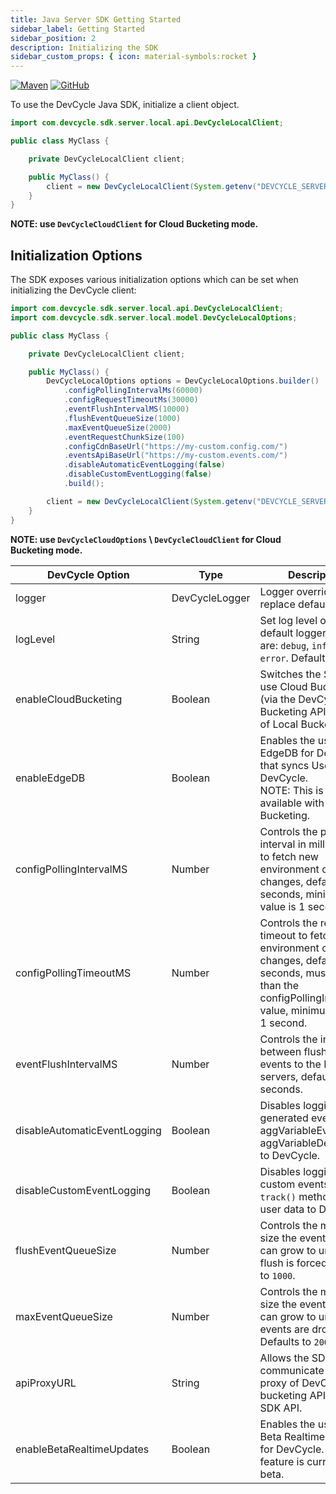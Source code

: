 ```yaml
---
title: Java Server SDK Getting Started
sidebar_label: Getting Started
sidebar_position: 2
description: Initializing the SDK
sidebar_custom_props: { icon: material-symbols:rocket }
---
```


[![Maven](https://badgen.net/maven/v/maven-central/com.devcycle/java-server-sdk)](https://search.maven.org/artifact/com.devcycle/java-server-sdk)
[![GitHub](https://img.shields.io/github/stars/devcyclehq/java-server-sdk.svg?style=social&label=Star&maxAge=2592000)](https://github.com/DevCycleHQ/java-server-sdk)

[//]: # (wizard-initialize-start)

To use the DevCycle Java SDK, initialize a client object.

```java
import com.devcycle.sdk.server.local.api.DevCycleLocalClient;

public class MyClass {

    private DevCycleLocalClient client;

    public MyClass() {
        client = new DevCycleLocalClient(System.getenv("DEVCYCLE_SERVER_SDK_KEY"));
    }
}
```
[//]: # (wizard-initialize-end)


**NOTE: use `DevCycleCloudClient` for Cloud Bucketing mode.**

## Initialization Options

The SDK exposes various initialization options which can be set when initializing the DevCycle client:

```java
import com.devcycle.sdk.server.local.api.DevCycleLocalClient;
import com.devcycle.sdk.server.local.model.DevCycleLocalOptions;

public class MyClass {

    private DevCycleLocalClient client;

    public MyClass() {
        DevCycleLocalOptions options = DevCycleLocalOptions.builder()
            .configPollingIntervalMs(60000)
            .configRequestTimeoutMs(30000)
            .eventFlushIntervalMS(10000)
            .flushEventQueueSize(1000)
            .maxEventQueueSize(2000)
            .eventRequestChunkSize(100)
            .configCdnBaseUrl("https://my-custom.config.com/")
            .eventsApiBaseUrl("https://my-custom.events.com/")
            .disableAutomaticEventLogging(false)
            .disableCustomEventLogging(false)
            .build();

        client = new DevCycleLocalClient(System.getenv("DEVCYCLE_SERVER_SDK_KEY"), options);
    }
}
```

**NOTE: use `DevCycleCloudOptions` \ `DevCycleCloudClient` for Cloud Bucketing mode.**


| DevCycle Option              | Type           | Description                                                                                                                                                                  |
|------------------------------|----------------|------------------------------------------------------------------------------------------------------------------------------------------------------------------------------|
| logger                       | DevCycleLogger | Logger override to replace default logger                                                                                                                                    |
| logLevel                     | String         | Set log level of the default logger. Options are: `debug`, `info`, `warn`, `error`. Defaults to `info`.                                                                      |
| enableCloudBucketing         | Boolean        | Switches the SDK to use Cloud Bucketing (via the DevCycle Bucketing API) instead of Local Bucketing.                                                                         |
| enableEdgeDB                 | Boolean        | Enables the usage of EdgeDB for DevCycle that syncs User Data to DevCycle. <br />NOTE: This is only available with Cloud Bucketing.                                          |
| configPollingIntervalMS      | Number         | Controls the polling interval in milliseconds to fetch new environment config changes, defaults to 10 seconds, minimum value is 1 second.                                    |
| configPollingTimeoutMS       | Number         | Controls the request timeout to fetch new environment config changes, defaults to 5 seconds, must be less than the configPollingIntervalMS value, minimum value is 1 second. |
| eventFlushIntervalMS         | Number         | Controls the interval between flushing events to the DevCycle servers, defaults to 30 seconds.                                                                               |
| disableAutomaticEventLogging | Boolean        | Disables logging of sdk generated events (e.g. aggVariableEvaluated, aggVariableDefaulted) to DevCycle.                                                                      |
| disableCustomEventLogging    | Boolean        | Disables logging of custom events, from `track()` method, and user data to DevCycle.                                                                                         |
| flushEventQueueSize          | Number         | Controls the maximum size the event queue can grow to until a flush is forced. Defaults to `1000`.                                                                           |
| maxEventQueueSize            | Number         | Controls the maximum size the event queue can grow to until events are dropped. Defaults to `2000`.                                                                          |
| apiProxyURL                  | String         | Allows the SDK to communicate with a proxy of DevCycle bucketing API / client SDK API.                                                                                       |
| enableBetaRealtimeUpdates    | Boolean        | Enables the usage of Beta Realtime Updates for DevCycle. This feature is currently in beta.                                                                                  |